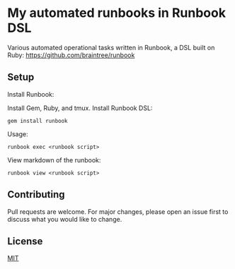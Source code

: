 # My automated runbooks in Runbook DSL

Various automated operational tasks written in Runbook, a DSL built on Ruby:
https://github.com/braintree/runbook

## 

## Setup

Install Runbook:

Install Gem, Ruby, and tmux.
Install Runbook DSL:

```
gem install runbook
```

Usage:
```
runbook exec <runbook script>
```
View markdown of the runbook:
```
runbook view <runbook script>
```

## Contributing
Pull requests are welcome. For major changes, please open an issue first to discuss what you would like to change.

## License
[MIT](https://choosealicense.com/licenses/mit/)
